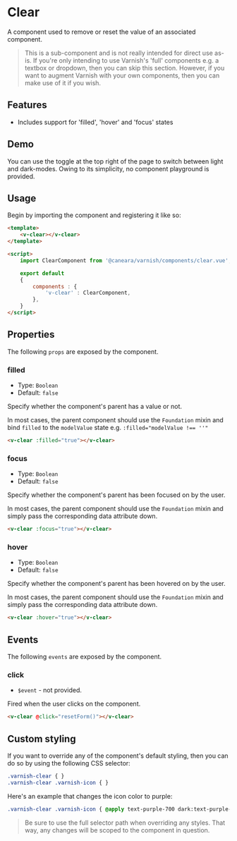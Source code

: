 # Clear

A component used to remove or reset the value of an associated component.

> This is a sub-component and is not really intended for direct use as-is. If you're only intending to use Varnish's 'full' components e.g. a textbox or dropdown, then you can skip this section. However, if you want to augment Varnish with your own components, then you can make use of it if you wish.

## Features

* Includes support for 'filled', 'hover' and 'focus' states

## Demo

You can use the toggle at the top right of the page to switch between light and dark-modes. Owing to its simplicity, no component playground is provided.

<!-- Setup -->
<script setup>
    import ClearComponent from '../../src/components/clear.vue';
</script>

<!-- Demo -->
<div class="border border-dashed border-gray-300 dark:border-gray-600 flex justify-center rounded-md p-3 mt-8">
    <div class="relative min-h-[50px] min-w-[50px]">
        <ClientOnly>
            <ClearComponent :focus="true"
                            :filled="true">
            </ClearComponent>
        </ClientOnly>
    </div>
</div>

## Usage

Begin by importing the component and registering it like so:

```html
<template>
    <v-clear></v-clear>
</template>

<script>
    import ClearComponent from '@caneara/varnish/components/clear.vue';

    export default
    {
        components : {
            'v-clear' : ClearComponent,
        },
    }
</script>
```

## Properties

The following `props` are exposed by the component.

### filled

- Type: `Boolean`
- Default: `false`

Specify whether the component's parent has a value or not.

In most cases, the parent component should use the `Foundation` mixin and bind `filled` to the `modelValue` state e.g. `:filled="modelValue !== ''"`

```html
<v-clear :filled="true"></v-clear>
```

### focus

- Type: `Boolean`
- Default: `false`

Specify whether the component's parent has been focused on by the user.

In most cases, the parent component should use the `Foundation` mixin and simply pass the corresponding data attribute down.

```html
<v-clear :focus="true"></v-clear>
```

### hover

- Type: `Boolean`
- Default: `false`

Specify whether the component's parent has been hovered on by the user.

In most cases, the parent component should use the `Foundation` mixin and simply pass the corresponding data attribute down.

```html
<v-clear :hover="true"></v-clear>
```

## Events

The following `events` are exposed by the component.

### click

- `$event` - not provided.

Fired when the user clicks on the component.

```html
<v-clear @click="resetForm()"></v-clear>
```

## Custom styling

If you want to override any of the component's default styling, then you can do so by using the following CSS selector:

```css
.varnish-clear { }
.varnish-clear .varnish-icon { }
```

Here's an example that changes the icon color to purple:

```css
.varnish-clear .varnish-icon { @apply text-purple-700 dark:text-purple-400 }
```

> Be sure to use the full selector path when overriding any styles. That way, any changes will be scoped to the component in question.